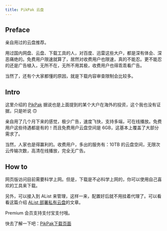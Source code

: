 ```yaml
---
title: PikPak 云盘
---
```


## Preface
亲自用过的云盘推荐。

用过国内网盘、云盘、下载工具的人，对百度、迅雷这些大户，都是深有体会、深恶痛绝的。免费用户限速就算了，居然对收费用户也限速，真的不能忍。更不能忍的还是广告植入，无所不在，无所不用其极，收费用户也得乖乖看广告。

当然了，还有个大家都懂的原因，就是下载内容审查限制会比较多。

## Intro

这里介绍的 [PikPak](https://mypikpak.com/drive/activity/invited?invitation-code=39773158) 据说也是上面提到的某个大户在海外的投资，这个我也没有证据，只是听说 🙃

亲自用了几个月下来的感觉，极少广告，速度飞快，支持多端，可在线播放。免费用户这些待遇都是有的！而且免费用户云盘空间是 6GB，这基本上覆盖了大部分需求了。

当然，人家也是得赢利的。收费用户，多出的服务有：10TB 的云盘空间，无限次云传输次数，高清在线播放，完全无广告。

## How to

网页版访问目前需要科学上网。但是，下载是不必科学上网的，你可以使用自己喜欢的工具来下载。

另外，可以接入到 AList 来管理，这样一来，配置好后就不用挂着代理了。可以看看这篇介绍 [AList 部署私有云盘](/EXPERIENCE/AList.html)的文章。

Premium 会员支持支付宝支付哦。

快去了解一下吧：[PikPak下载页面](https://mypikpak.com/drive/activity/invited?invitation-code=39773158)